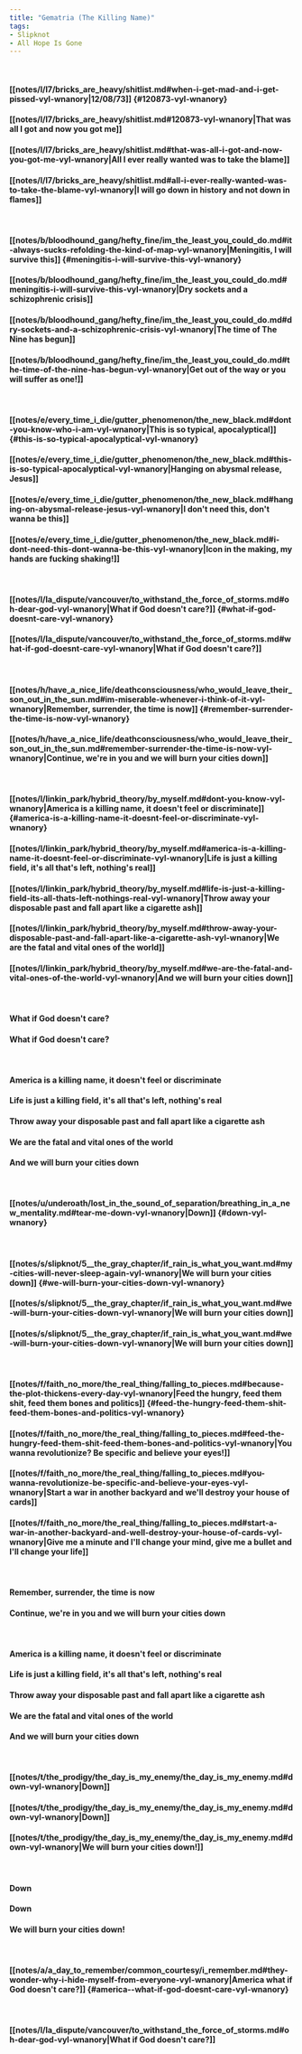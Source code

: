 ```yaml
---
title: "Gematria (The Killing Name)"
tags:
- Slipknot
- All Hope Is Gone
---
```

&nbsp;
#### [[notes/l/l7/bricks_are_heavy/shitlist.md#when-i-get-mad-and-i-get-pissed-vyl-wnanory|12/08/73]] {#120873-vyl-wnanory}
#### [[notes/l/l7/bricks_are_heavy/shitlist.md#120873-vyl-wnanory|That was all I got and now you got me]]
#### [[notes/l/l7/bricks_are_heavy/shitlist.md#that-was-all-i-got-and-now-you-got-me-vyl-wnanory|All I ever really wanted was to take the blame]]
#### [[notes/l/l7/bricks_are_heavy/shitlist.md#all-i-ever-really-wanted-was-to-take-the-blame-vyl-wnanory|I will go down in history and not down in flames]]
&nbsp;
#### [[notes/b/bloodhound_gang/hefty_fine/im_the_least_you_could_do.md#it-always-sucks-refolding-the-kind-of-map-vyl-wnanory|Meningitis, I will survive this]] {#meningitis-i-will-survive-this-vyl-wnanory}
#### [[notes/b/bloodhound_gang/hefty_fine/im_the_least_you_could_do.md#meningitis-i-will-survive-this-vyl-wnanory|Dry sockets and a schizophrenic crisis]]
#### [[notes/b/bloodhound_gang/hefty_fine/im_the_least_you_could_do.md#dry-sockets-and-a-schizophrenic-crisis-vyl-wnanory|The time of The Nine has begun]]
#### [[notes/b/bloodhound_gang/hefty_fine/im_the_least_you_could_do.md#the-time-of-the-nine-has-begun-vyl-wnanory|Get out of the way or you will suffer as one!]]
&nbsp;
#### [[notes/e/every_time_i_die/gutter_phenomenon/the_new_black.md#dont-you-know-who-i-am-vyl-wnanory|This is so typical, apocalyptical]] {#this-is-so-typical-apocalyptical-vyl-wnanory}
#### [[notes/e/every_time_i_die/gutter_phenomenon/the_new_black.md#this-is-so-typical-apocalyptical-vyl-wnanory|Hanging on abysmal release, Jesus]]
#### [[notes/e/every_time_i_die/gutter_phenomenon/the_new_black.md#hanging-on-abysmal-release-jesus-vyl-wnanory|I don't need this, don't wanna be this]]
#### [[notes/e/every_time_i_die/gutter_phenomenon/the_new_black.md#i-dont-need-this-dont-wanna-be-this-vyl-wnanory|Icon in the making, my hands are fucking shaking!]]
&nbsp;
#### [[notes/l/la_dispute/vancouver/to_withstand_the_force_of_storms.md#oh-dear-god-vyl-wnanory|What if God doesn't care?]] {#what-if-god-doesnt-care-vyl-wnanory}
#### [[notes/l/la_dispute/vancouver/to_withstand_the_force_of_storms.md#what-if-god-doesnt-care-vyl-wnanory|What if God doesn't care?]]
&nbsp;
#### [[notes/h/have_a_nice_life/deathconsciousness/who_would_leave_their_son_out_in_the_sun.md#im-miserable-whenever-i-think-of-it-vyl-wnanory|Remember, surrender, the time is now]] {#remember-surrender-the-time-is-now-vyl-wnanory}
#### [[notes/h/have_a_nice_life/deathconsciousness/who_would_leave_their_son_out_in_the_sun.md#remember-surrender-the-time-is-now-vyl-wnanory|Continue, we're in you and we will burn your cities down]]
&nbsp;
#### [[notes/l/linkin_park/hybrid_theory/by_myself.md#dont-you-know-vyl-wnanory|America is a killing name, it doesn't feel or discriminate]] {#america-is-a-killing-name-it-doesnt-feel-or-discriminate-vyl-wnanory}
#### [[notes/l/linkin_park/hybrid_theory/by_myself.md#america-is-a-killing-name-it-doesnt-feel-or-discriminate-vyl-wnanory|Life is just a killing field, it's all that's left, nothing's real]]
#### [[notes/l/linkin_park/hybrid_theory/by_myself.md#life-is-just-a-killing-field-its-all-thats-left-nothings-real-vyl-wnanory|Throw away your disposable past and fall apart like a cigarette ash]]
#### [[notes/l/linkin_park/hybrid_theory/by_myself.md#throw-away-your-disposable-past-and-fall-apart-like-a-cigarette-ash-vyl-wnanory|We are the fatal and vital ones of the world]]
#### [[notes/l/linkin_park/hybrid_theory/by_myself.md#we-are-the-fatal-and-vital-ones-of-the-world-vyl-wnanory|And we will burn your cities down]]
&nbsp;
#### What if God doesn't care?
#### What if God doesn't care?
&nbsp;
#### America is a killing name, it doesn't feel or discriminate
#### Life is just a killing field, it's all that's left, nothing's real
#### Throw away your disposable past and fall apart like a cigarette ash
#### We are the fatal and vital ones of the world
#### And we will burn your cities down
&nbsp;
#### [[notes/u/underoath/lost_in_the_sound_of_separation/breathing_in_a_new_mentality.md#tear-me-down-vyl-wnanory|Down]] {#down-vyl-wnanory}
&nbsp;
#### [[notes/s/slipknot/5__the_gray_chapter/if_rain_is_what_you_want.md#my-cities-will-never-sleep-again-vyl-wnanory|We will burn your cities down]] {#we-will-burn-your-cities-down-vyl-wnanory}
#### [[notes/s/slipknot/5__the_gray_chapter/if_rain_is_what_you_want.md#we-will-burn-your-cities-down-vyl-wnanory|We will burn your cities down]]
#### [[notes/s/slipknot/5__the_gray_chapter/if_rain_is_what_you_want.md#we-will-burn-your-cities-down-vyl-wnanory|We will burn your cities down]]
&nbsp;
#### [[notes/f/faith_no_more/the_real_thing/falling_to_pieces.md#because-the-plot-thickens-every-day-vyl-wnanory|Feed the hungry, feed them shit, feed them bones and politics]] {#feed-the-hungry-feed-them-shit-feed-them-bones-and-politics-vyl-wnanory}
#### [[notes/f/faith_no_more/the_real_thing/falling_to_pieces.md#feed-the-hungry-feed-them-shit-feed-them-bones-and-politics-vyl-wnanory|You wanna revolutionize? Be specific and believe your eyes!]]
#### [[notes/f/faith_no_more/the_real_thing/falling_to_pieces.md#you-wanna-revolutionize-be-specific-and-believe-your-eyes-vyl-wnanory|Start a war in another backyard and we'll destroy your house of cards]]
#### [[notes/f/faith_no_more/the_real_thing/falling_to_pieces.md#start-a-war-in-another-backyard-and-well-destroy-your-house-of-cards-vyl-wnanory|Give me a minute and I'll change your mind, give me a bullet and I'll change your life]]
&nbsp;
#### Remember, surrender, the time is now
#### Continue, we're in you and we will burn your cities down
&nbsp;
#### America is a killing name, it doesn't feel or discriminate
#### Life is just a killing field, it's all that's left, nothing's real
#### Throw away your disposable past and fall apart like a cigarette ash
#### We are the fatal and vital ones of the world
#### And we will burn your cities down
&nbsp;
#### [[notes/t/the_prodigy/the_day_is_my_enemy/the_day_is_my_enemy.md#down-vyl-wnanory|Down]]
#### [[notes/t/the_prodigy/the_day_is_my_enemy/the_day_is_my_enemy.md#down-vyl-wnanory|Down]]
#### [[notes/t/the_prodigy/the_day_is_my_enemy/the_day_is_my_enemy.md#down-vyl-wnanory|We will burn your cities down!]]
&nbsp;
#### Down 
#### Down 
#### We will burn your cities down!
&nbsp;
#### [[notes/a/a_day_to_remember/common_courtesy/i_remember.md#they-wonder-why-i-hide-myself-from-everyone-vyl-wnanory|America  what if God doesn't care?]] {#america--what-if-god-doesnt-care-vyl-wnanory}
&nbsp;
#### [[notes/l/la_dispute/vancouver/to_withstand_the_force_of_storms.md#oh-dear-god-vyl-wnanory|What if God doesn't care?]]
